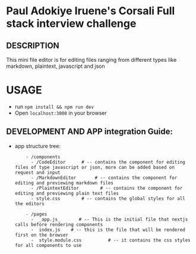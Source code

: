 # Paul Adokiye Iruene's Corsali Full stack interview challenge

## DESCRIPTION
This mini file editor is for editing files ranging from different types like markdown, plaintext, javascript and json

# USAGE

- run `npm install && npm run dev`
- Open `localhost:3000` in your browser

## DEVELOPMENT AND APP integration Guide:

- app structure tree:

          - /components
            - /CodeEditor      # -- contains the component for editing files of type javascript or json, more can be added based on request and input
            - /MarkdownEditor       # -- contains the component for editing and previewing markdown files
            - /PlaintextEditor        # -- contains the component for editing and previewing plain text files
            - style.css        # -- contains the global styles for all the editors

          - /pages
            -  _app.js_       # -- This is the initial file that nextjs calls before rendering components
            -  index.js    # -- this is the file that will be rendered first on the browser
            -  style.module.css          # -- it contains the css styles for all components to use
